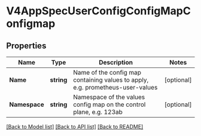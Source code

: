 # V4AppSpecUserConfigConfigMapConfigmap

## Properties

Name | Type | Description | Notes
------------ | ------------- | ------------- | -------------
**Name** | **string** | Name of the config map containing values to apply, e.g. prometheus-user-values | [optional] 
**Namespace** | **string** | Namespace of the values config map on the control plane, e.g. 123ab | [optional] 

[[Back to Model list]](../README.md#documentation-for-models) [[Back to API list]](../README.md#documentation-for-api-endpoints) [[Back to README]](../README.md)


